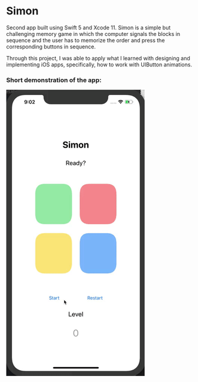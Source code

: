 # Simon

Second app built using Swift 5 and Xcode 11. Simon is a simple but challenging memory game in which the computer signals the blocks in sequence and the user has to memorize the order and press the corresponding buttons in sequence. 

Through this project, I was able to apply what I learned with designing and implementing iOS apps, specifically, how to work with UIButton animations.

### Short demonstration of the app:
![](simon.gif)
